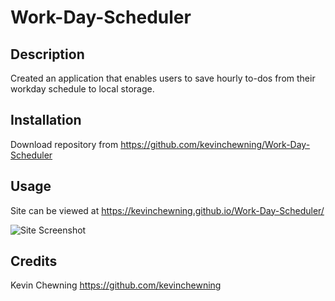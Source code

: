 # Work-Day-Scheduler

## Description

Created an application that enables users to save hourly to-dos from their workday schedule to local storage.

## Installation

Download repository from https://github.com/kevinchewning/Work-Day-Scheduler

## Usage

Site can be viewed at https://kevinchewning.github.io/Work-Day-Scheduler/

![Site Screenshot](Assets/wsd-screenshot.PNG)

## Credits

Kevin Chewning https://github.com/kevinchewning
